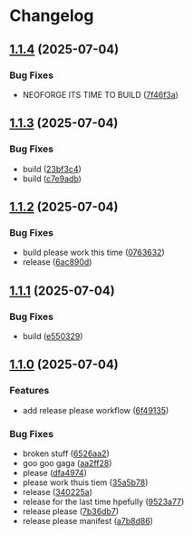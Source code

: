 # Changelog

## [1.1.4](https://github.com/seamusquinn29/all-dark-mc-mod/compare/v1.1.3...v1.1.4) (2025-07-04)


### Bug Fixes

* NEOFORGE ITS TIME TO BUILD ([7f46f3a](https://github.com/seamusquinn29/all-dark-mc-mod/commit/7f46f3ab7818a60f40e2fd562d4cf8f9f1c85c7e))

## [1.1.3](https://github.com/seamusquinn29/all-dark-mc-mod/compare/v1.1.2...v1.1.3) (2025-07-04)


### Bug Fixes

* build ([23bf3c4](https://github.com/seamusquinn29/all-dark-mc-mod/commit/23bf3c4f9bb6d6f9d216619a7e22f88219424397))
* build ([c7e9adb](https://github.com/seamusquinn29/all-dark-mc-mod/commit/c7e9adb13f48d4c1f8d1ce5a4a01ec666501e401))

## [1.1.2](https://github.com/seamusquinn29/all-dark-mc-mod/compare/v1.1.1...v1.1.2) (2025-07-04)


### Bug Fixes

* build please work this time ([0763632](https://github.com/seamusquinn29/all-dark-mc-mod/commit/07636320a657575ca6ba50bbf5d65528f56e7be5))
* release ([6ac890d](https://github.com/seamusquinn29/all-dark-mc-mod/commit/6ac890d1e4f060b3cd2d5dbe3cb3f6b89c7749e0))

## [1.1.1](https://github.com/seamusquinn29/all-dark-mc-mod/compare/v1.1.0...v1.1.1) (2025-07-04)


### Bug Fixes

* build ([e550329](https://github.com/seamusquinn29/all-dark-mc-mod/commit/e550329db0230c3efcbb2e716f89e70c6b209327))

## [1.1.0](https://github.com/seamusquinn29/all-dark-mc-mod/compare/v1.0.0...v1.1.0) (2025-07-04)


### Features

* add release please workflow ([6f49135](https://github.com/seamusquinn29/all-dark-mc-mod/commit/6f491351670def8b12fc797965b3158e8d73c0b1))


### Bug Fixes

* broken stuff ([6526aa2](https://github.com/seamusquinn29/all-dark-mc-mod/commit/6526aa206aef341555beb7be1cd08277603e082d))
* goo goo gaga ([aa2ff28](https://github.com/seamusquinn29/all-dark-mc-mod/commit/aa2ff28557419ff865c565e487ee6dd26f06b6da))
* please ([dfa4974](https://github.com/seamusquinn29/all-dark-mc-mod/commit/dfa497424c9d33dccc1cb1fda0acf9d2ab3d2308))
* please work thuis tiem ([35a5b78](https://github.com/seamusquinn29/all-dark-mc-mod/commit/35a5b78603dda07172d2290929d00032aea9ce1f))
* release ([340225a](https://github.com/seamusquinn29/all-dark-mc-mod/commit/340225a44493707ad3cad8b90101fd250da0924b))
* release for the last time hpefully ([9523a77](https://github.com/seamusquinn29/all-dark-mc-mod/commit/9523a779ee7a06fb1bb04fd7d89424ed827bd686))
* release please ([7b36db7](https://github.com/seamusquinn29/all-dark-mc-mod/commit/7b36db70825b5ff0bae8c0e2a31c3236f7ba3aab))
* release please manifest ([a7b8d86](https://github.com/seamusquinn29/all-dark-mc-mod/commit/a7b8d86a746bad804c2aeba455e4fd877e387c1a))
